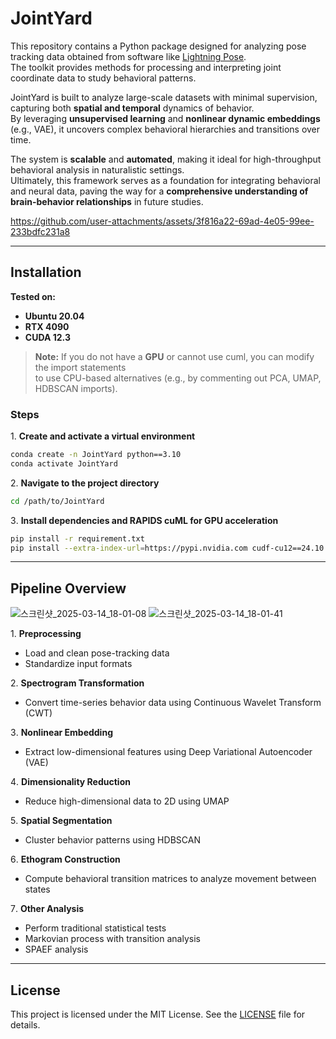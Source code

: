 # JointYard

This repository contains a Python package designed for analyzing pose tracking data obtained from software like [Lightning Pose](https://github.com/danbider/lightning-pose).  
The toolkit provides methods for processing and interpreting joint coordinate data to study behavioral patterns.  

JointYard is built to analyze large-scale datasets with minimal supervision, capturing both **spatial and temporal** dynamics of behavior.  
By leveraging **unsupervised learning** and **nonlinear dynamic embeddings** (e.g., VAE), it uncovers complex behavioral hierarchies and transitions over time.  

The system is **scalable** and **automated**, making it ideal for high-throughput behavioral analysis in naturalistic settings.  
Ultimately, this framework serves as a foundation for integrating behavioral and neural data, paving the way for a **comprehensive understanding of brain-behavior relationships** in future studies.  


https://github.com/user-attachments/assets/3f816a22-69ad-4e05-99ee-233bdfc231a8


---

## Installation  

**Tested on:**  
- **Ubuntu 20.04**  
- **RTX 4090**  
- **CUDA 12.3**  

> **Note:** If you do not have a **GPU** or cannot use cuml, you can modify the import statements  
> to use CPU-based alternatives (e.g., by commenting out PCA, UMAP, HDBSCAN imports).  

### Steps  
1️. **Create and activate a virtual environment**
```bash
conda create -n JointYard python==3.10
conda activate JointYard
```
2️. **Navigate to the project directory**
```bash
cd /path/to/JointYard
```
3️. **Install dependencies and RAPIDS cuML for GPU acceleration**
```bash
pip install -r requirement.txt
pip install --extra-index-url=https://pypi.nvidia.com cudf-cu12==24.10.* cuml-cu12==24.10.*
```

---
## Pipeline Overview  
![스크린샷_2025-03-14_18-01-08](https://github.com/user-attachments/assets/a721dcda-274b-4e0e-ba58-daf8efc46323)
![스크린샷_2025-03-14_18-01-41](https://github.com/user-attachments/assets/df588734-f891-469a-8f61-31135f3b0126)

1️. **Preprocessing**  
   - Load and clean pose-tracking data  
   - Standardize input formats  

2️. **Spectrogram Transformation**  
   - Convert time-series behavior data using Continuous Wavelet Transform (CWT)  

3️. **Nonlinear Embedding**  
   - Extract low-dimensional features using Deep Variational Autoencoder (VAE)  

4️. **Dimensionality Reduction**  
   - Reduce high-dimensional data to 2D using UMAP  

5️. **Spatial Segmentation**  
   - Cluster behavior patterns using HDBSCAN  

6️. **Ethogram Construction**  
   - Compute behavioral transition matrices to analyze movement between states  

7️. **Other Analysis**  
   - Perform traditional statistical tests 
   - Markovian process with transition analysis  
   - SPAEF analysis  

---
## License
This project is licensed under the MIT License. See the [LICENSE](https://github.com/thejiyounglee/JointYard/blob/main/LICENSE) file for details.

